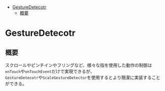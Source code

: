 <!-- TOC depthFrom:1 depthTo:6 withLinks:1 updateOnSave:1 orderedList:0 -->

- [GestureDetecotr](#gesturedetecotr)
	- [概要](#概要)

<!-- /TOC -->


# GestureDetecotr

## 概要

スクロールやピンチインやフリングなど、様々な指を使用した動作の制御は`onTouch`や`onTouchEvent`だけで実現できるが、  
`GestureDetecotr`や`ScaleGestureDetector`を使用するとより簡潔に実装することができる。
